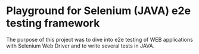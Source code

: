 # Playground for Selenium (JAVA) e2e testing framework
The purpose of this project was to dive into e2e testing of WEB applications with Selenium Web Driver and to write several tests in JAVA. 
